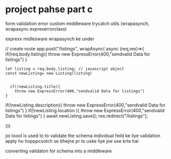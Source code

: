 # project pahse part c 
form validation 
error custom middleware 
trycatch 
utils (wrapasynch,
wrapasync 
 exprexerrorclass)


exprexx midlesware 
wrapasynch ke under 


// create route 
app.post("/listings",
    wrapAsync( async (req,res)=>{
    if(!req.body.listing){
        throw new ExpressError(400,"sendvalid Data for listings")
    }

    let listing = req.body.listing; // javascript object 
    const newListing= new Listing(listing)


      if(!newListing.title){
        throw new ExpressError(400,"sendvalid Data for listings")
    }
  if(!newListing.description){
        throw new ExpressError(400,"sendvalid Data for listings")
    }
  if(!newListing.location ){
        throw new ExpressError(400,"sendvalid Data for listings")
    }
    await newListing.save();
    res.redirect("/listings");

}))
<!-- effort jada lagega  -->


joi toool is used to to validate the schema 
individual feild ke liye validation apply ho hopppcsotch se bhejne pr to uske liye joe use krte hai 



converting validaton for schema into a middleware 